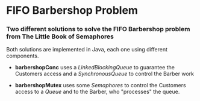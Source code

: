# FIFO Barbershop Problem
### Two different solutions to solve the FIFO Barbershop problem from The Little Book of Semaphores

Both solutions are implemented in Java, each one using different components.

+ **barbershopConc** uses a *LinkedBlockingQueue* to guarantee the Customers access and a *SynchronousQueue* to control the Barber work

+ **barbershopMutex** uses some *Semaphores* to control the Customers access to a *Queue* and to the Barber, who "processes" the queue.
